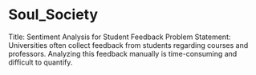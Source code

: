 # Soul_Society
Title: Sentiment Analysis for Student Feedback
Problem Statement:
Universities often collect feedback from students regarding courses and professors. Analyzing this feedback manually is time-consuming and difficult to quantify.
